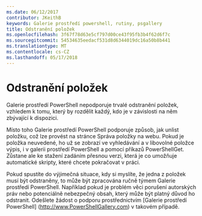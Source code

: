 ```yaml
---
ms.date: 06/12/2017
contributor: JKeithB
keywords: Galerie prostředí powershell, rutiny, psgallery
title: Odstranění položek
ms.openlocfilehash: 3f67f78d63e5cf797d00ce43f95fb3b4f62d6f7c
ms.sourcegitcommit: 54534635eedacf531d8d6344019dc16a50b8b441
ms.translationtype: MT
ms.contentlocale: cs-CZ
ms.lasthandoff: 05/17/2018
---
```

# <a name="deleting-items"></a>Odstranění položek

Galerie prostředí PowerShell nepodporuje trvalé odstranění položek, vzhledem k tomu, který by rozdělit každý, kdo je v závislosti na něm zbývající k dispozici.

Místo toho Galerie prostředí PowerShell podporuje způsob, jak unlist položku, což lze provést na stránce Správa položky na webu.
Pokud je položka neuvedené, ho už se zobrazí ve vyhledávání a v libovolné položce výpis, i v galerii prostředí PowerShell a pomocí příkazů PowerShellGet.
Zůstane ale ke stažení zadáním přesnou verzi, která je co umožňuje automatické skripty, které chcete pokračovat v práci.

Pokud spustíte do výjimečná situace, kdy si myslíte, že jedna z položek musí být odstraněny, to může být zpracována ručně týmem Galerie prostředí PowerShell.
Například pokud je problém věci porušení autorských práv nebo potenciálně nebezpečný obsah, který může být platný důvod ho odstranit.
Odešlete žádost o podporu prostřednictvím [Galerie prostředí PowerShell] (http://www.PowerShellGallery.com) v takovém případě.